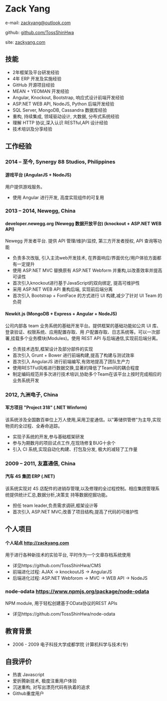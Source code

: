 # Zack Yange-mail: [zackyang@outlook.com](mailto:zackyang@outlook.com)github: [github.com/TossShinHwa](https://github.com/TossShinHwa)site: [zackyang.com](https://zackyang.com)## 技能* 2年框架及平台研发经验* 4年 ERP 开发及实施经验* GitHub 开源项目经验* MEAN + YEOMAN 开发经验* Angular, Knockout, Bootstrap, 响应式设计前端开发经验* ASP.NET WEB API, NodeJS, Python 后端开发经验* SQL Server, MongoDB, Cassandra 数据库经验* 重构, 持续集成, 领域驱动设计, 大数据, 分布式系统经验* 理解 HTTP 协议,深入认识 RESTful,API 设计经验* 技术培训及分享经验## 工作经验### 2014 – 至今, Synergy 88 Studios, Philippines#### 游戏平台 (AngularJS + NodeJS)用户提供游戏服务。* 使用 Angular 进行开发, 高度实现组件的可复用### 2013 – 2014, Newegg, China
#### developer.newegg.org (Newegg 数据开放平台) (knockout + ASP.NET WEB API)Newegg 开发者平台. 提供 API 管理/维护/监控, 第三方开发者授权, API 查询等功能* 负责多次改版, 引入主流web开发技术, 在界面响应/界面优化/用户体验方面都有一定提升* 使用 ASP.NET MVC 替换原有 ASP.NET Webform 并重构,以改善效率并提高可读性* 首次引入knockout进行基于JavaScript的双向绑定, 提高可维护性* 采用 ASP.NET WEB API 重构后端, 实现前后端分离* 首次引入 Bootstrap + FontFace 的方式进行 UI 构建,减少了针对 UI Team 的负荷#### Newkit.js (MongoDB + Express + Angular + NodeJS)公司内部各 team 业务系统的基础开发平台。提供框架的基础功能如公共 UI 库、登录验证、权限系统、应用配置存取、用户配置存取、日志系统等。可以一次部署,挂载多个业务模块(Modules)。使用 REST API 与后端通信,实现前后端分离。* 负责技术选型,框架设计及部分部件的实现* 首次引入 Grunt + Bower 进行前端构建,提高了构建与测试效率* 首次引入 AngularJS 进行前端编写,有效地提高了团队生产力* 使用RESTFul风格进行数据交换,显著的降低了Team间的耦合程度* 制定编码规范并多次进行技术培训,协助多个Team在该平台上按时完成相应的业务系统开发### 2012, 九洲电子, China
#### 军方项目 "Project 318" (.NET Winform)
该系统涉及全国数百单位上万人使用,采用卫星通信。以"筹储供管修"为主导,实现物资的全过程、全寿命追踪。* 实现子系统的开发,参与基础框架研发* 参与为期数月的项目试点工作,在现场修复BUG十余个* 引入 CI 系统,实现自动化构建、打包及分发, 极大的减轻了工作量### 2009 – 2011, 友嘉通信, China
#### 汽车 4S 集团 ERP (.NET)该系统实现对 4S 店配件的进销存管理,以及修理的全过程控制。相应集团管理系统提供统计汇总,数据分析,决策支 持等数据挖掘功能。
* 担任 team leader,负责需求调研,框架设计等* 首次引入 ASP.NET MVC,改善了项目结构,提高了代码的可维护性## 个人项目
#### 个人站点 http://zackyang.com
用于进行各种新技术的实验平台, 平时作为一个文章存档系统使用

* 详见https://github.com/TossShinHwa/CMS* 前端进化过程: AJAX -> knockoutJS -> AngularJS
* 后端进化过程: ASP.NET Webforom -> MVC -> WEB API -> NodeJS### node-odata https://www.npmjs.org/package/node-odataNPM module, 用于轻松创建基于OData协议的REST APIs* 详见https://github.com/TossShinHwa/node-odata
## 教育背景* 2006 - 2009 电子科技大学成都学院 计算机科学与技术(专)## 自我评价* 热衷 Javascript* 爱折腾新技术, 极度注重用户体验* 沉迷重构, 对写出漂亮代码有执着的追求* Github重度用户